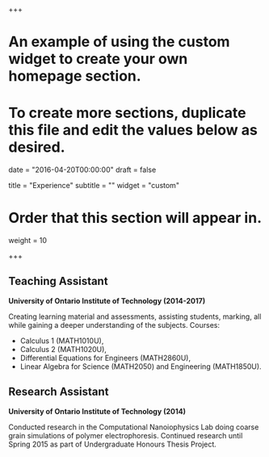 +++
# An example of using the custom widget to create your own homepage section.
# To create more sections, duplicate this file and edit the values below as desired.

date = "2016-04-20T00:00:00"
draft = false

title = "Experience"
subtitle = ""
widget = "custom"

# Order that this section will appear in.
weight = 10

+++

## Teaching Assistant

**University of Ontario Institute of Technology (2014-2017)**

Creating learning material and assessments, assisting students, marking, all while
gaining a deeper understanding of the subjects.
Courses:

- Calculus 1 (MATH1010U),
- Calculus 2 (MATH1020U),
- Differential Equations for Engineers (MATH2860U),
- Linear Algebra for Science (MATH2050) and Engineering (MATH1850U).




## Research Assistant

**University of Ontario Institute of Technology (2014)**

Conducted research in the Computational Nanoiophysics Lab doing coarse grain
simulations of polymer electrophoresis. Continued research until Spring 2015 as
part of Undergraduate Honours Thesis Project.